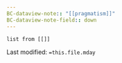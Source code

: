 ```yaml
---
BC-dataview-note:: "[[pragmatism]]"
BC-dataview-note-field:: down
---
```

```dataview
list from [[]]
```


Last modified: `=this.file.mday`